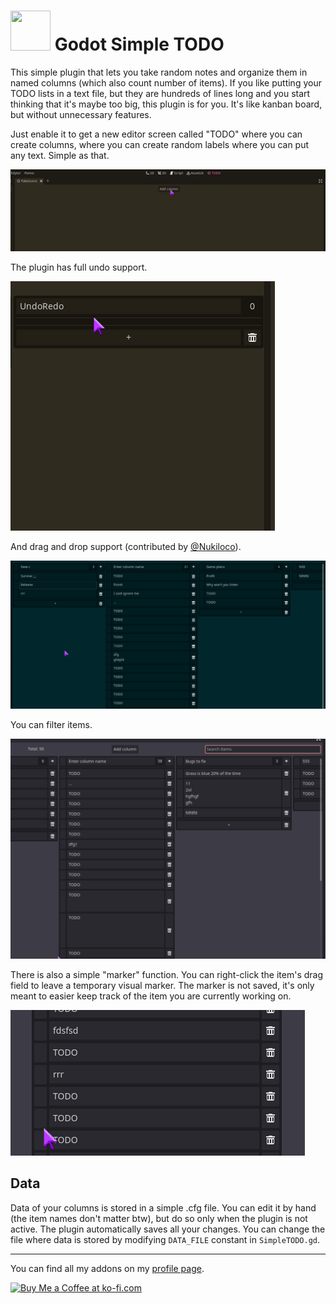 # <img src="https://github.com/KoBeWi/Godot-Simple-TODO/blob/master/Media/Icon.png" width="64" height="64"> Godot Simple TODO

This simple plugin that lets you take random notes and organize them in named columns (which also count number of items). If you like putting your TODO lists in a text file, but they are hundreds of lines long and you start thinking that it's maybe too big, this plugin is for you. It's like kanban board, but without unnecessary features.

Just enable it to get a new editor screen called "TODO" where you can create columns, where you can create random labels where you can put any text. Simple as that.

![](Media/ReadmeShowcase.gif)

The plugin has full undo support.

![](Media/ReadmeUndo.gif)

And drag and drop support (contributed by [@Nukiloco](https://github.com/Nukiloco)).

![](Media/ReadmeDragAndDrop.gif)

You can filter items.

![](Media/ReadmeFilter.gif)

There is also a simple "marker" function. You can right-click the item's drag field to leave a temporary visual marker. The marker is not saved, it's only meant to easier keep track of the item you are currently working on.

![](Media/ReadmeMarker.gif)

## Data

Data of your columns is stored in a simple .cfg file. You can edit it by hand (the item names don't matter btw), but do so only when the plugin is not active. The plugin automatically saves all your changes. You can change the file where data is stored by modifying `DATA_FILE` constant in `SimpleTODO.gd`.

___
You can find all my addons on my [profile page](https://github.com/KoBeWi).

<a href='https://ko-fi.com/W7W7AD4W4' target='_blank'><img height='36' style='border:0px;height:36px;' src='https://cdn.ko-fi.com/cdn/kofi1.png?v=3' border='0' alt='Buy Me a Coffee at ko-fi.com' /></a>
